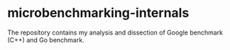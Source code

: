 # microbenchmarking-internals
The repository contains my analysis and dissection of Google benchmark (C++) and Go benchmark.
